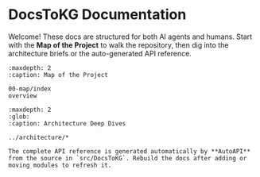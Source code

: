 # DocsToKG Documentation

Welcome! These docs are structured for both AI agents and humans. Start with the **Map of the Project** to walk the repository, then dig into the architecture briefs or the auto-generated API reference.

```{toctree}
:maxdepth: 2
:caption: Map of the Project

00-map/index
overview
```

```{toctree}
:maxdepth: 2
:glob:
:caption: Architecture Deep Dives

../architecture/*
```

```{note}
The complete API reference is generated automatically by **AutoAPI** from the source in `src/DocsToKG`. Rebuild the docs after adding or moving modules to refresh it.
```


